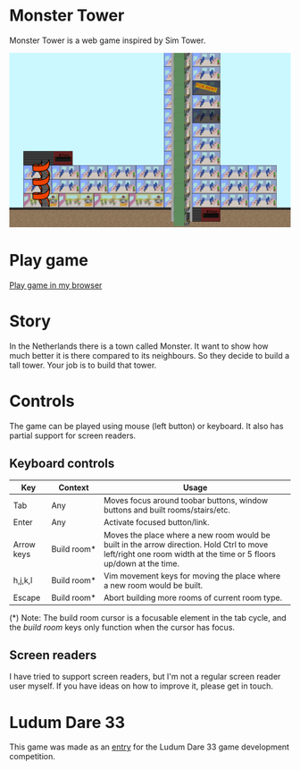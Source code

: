 Monster Tower
=============
Monster Tower is a web game inspired by Sim Tower. 

![Screenshot of a tower built in Monster Tower game](https://raw.githubusercontent.com/Leffe108/Monster-Tower/master/screenshot-2.png)

# Play game
[Play game in my browser](http://junctioneer.net/monster-tower/)

# Story
In the Netherlands there is a town called Monster. It want to show how much better it is there compared to its neighbours. So they decide to build a tall tower. Your job is to build that tower.

# Controls
The game can be played using mouse (left button) or keyboard. It also has partial support for screen readers.

## Keyboard controls
Key        | Context    | Usage
-----------|------------|----------
Tab        | Any        | Moves focus around toobar buttons, window buttons and built rooms/stairs/etc.
Enter      | Any        | Activate focused button/link.
Arrow keys | Build&nbsp;room* | Moves the place where a new room would be built in the arrow direction. Hold Ctrl to move left/right one room width at the time or 5 floors up/down at the time.
h,j,k,l    | Build&nbsp;room* | Vim movement keys for moving the place where a new room would be built.
Escape     | Build&nbsp;room* | Abort building more rooms of current room type.

(&#42;) Note: The build room cursor is a focusable element in the tab cycle, and the *build room* keys only function when the cursor has focus.

## Screen readers
I have tried to support screen readers, but I'm not a regular screen reader user myself. If you have ideas on how to improve it, please get in touch.

# Ludum Dare 33
This game was made as an [entry](http://ludumdare.com/compo/ludum-dare-33/?action=preview&uid=38630) for the Ludum Dare 33 game development competition.
